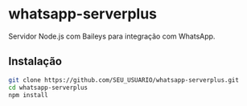# whatsapp-serverplus

Servidor Node.js com Baileys para integração com WhatsApp.

## Instalação

```bash
git clone https://github.com/SEU_USUARIO/whatsapp-serverplus.git
cd whatsapp-serverplus
npm install
